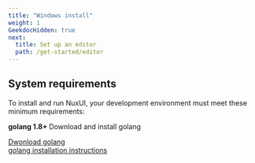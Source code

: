 ```yaml
---
title: "Windows install"
weight: 1
GeekdocHidden: true
next:
  title: Set up an editor
  path: /get-started/editor
---
```


## System requirements

To install and run NuxUI, your development environment must meet these minimum requirements:

**golang 1.8+** Download and install golang 

[Dwonload golang](https://go.dev/dl/)  
[golang installation instructions](https://go.dev/doc/install)